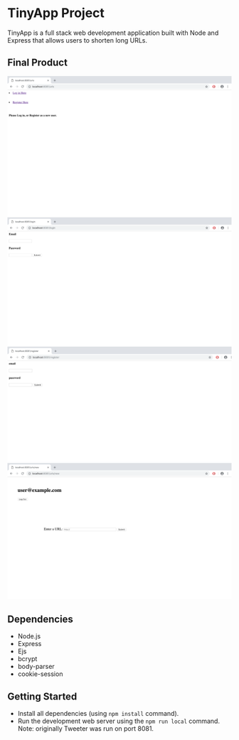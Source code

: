 # TinyApp Project

TinyApp is a full stack web development application built with Node and Express that allows users to shorten long URLs.

## Final Product

!["Screenshot of URLS page"](https://github.com/Gaganlal/tinyapp/blob/master/docs/:URLS.png?raw=true)
!["Screenshot of Log In page"](https://github.com/Gaganlal/tinyapp/blob/master/docs/:login.png?raw=true)
!["Screenshot of Register page](https://github.com/Gaganlal/tinyapp/blob/master/docs/:register.png?raw=true)
!["Screenshot of page when client want to create a new URL"](https://github.com/Gaganlal/tinyapp/blob/master/docs/:urls:new.png?raw=true)






## Dependencies

- Node.js
- Express
- Ejs
- bcrypt
- body-parser
- cookie-session


## Getting Started

- Install all dependencies (using `npm install` command).
- Run the development web server using the `npm run local` command. Note: originally Tweeter was run on port 8081.


